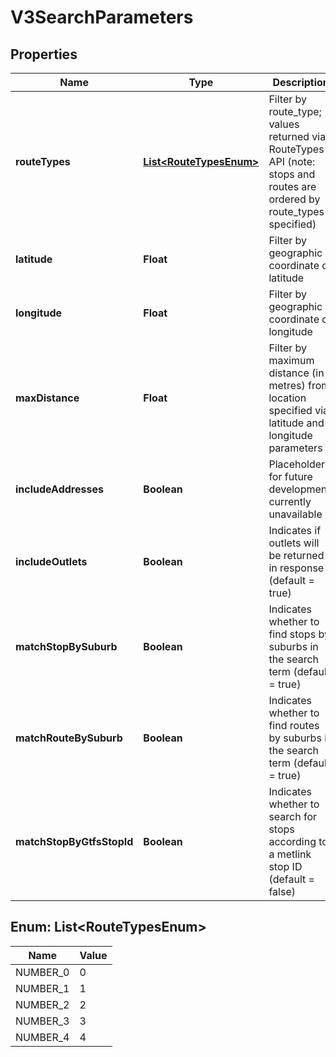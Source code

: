 

# V3SearchParameters


## Properties

| Name | Type | Description | Notes |
|------------ | ------------- | ------------- | -------------|
|**routeTypes** | [**List&lt;RouteTypesEnum&gt;**](#List&lt;RouteTypesEnum&gt;) | Filter by route_type; values returned via RouteTypes API (note: stops and routes are ordered by route_types specified) |  [optional] |
|**latitude** | **Float** | Filter by geographic coordinate of latitude |  [optional] |
|**longitude** | **Float** | Filter by geographic coordinate of longitude |  [optional] |
|**maxDistance** | **Float** | Filter by maximum distance (in metres) from location specified via latitude and longitude parameters |  [optional] |
|**includeAddresses** | **Boolean** | Placeholder for future development; currently unavailable |  [optional] |
|**includeOutlets** | **Boolean** | Indicates if outlets will be returned in response (default &#x3D; true) |  [optional] |
|**matchStopBySuburb** | **Boolean** | Indicates whether to find stops by suburbs in the search term (default &#x3D; true) |  [optional] |
|**matchRouteBySuburb** | **Boolean** | Indicates whether to find routes by suburbs in the search term (default &#x3D; true) |  [optional] |
|**matchStopByGtfsStopId** | **Boolean** | Indicates whether to search for stops according to a metlink stop ID (default &#x3D; false) |  [optional] |



## Enum: List&lt;RouteTypesEnum&gt;

| Name | Value |
|---- | -----|
| NUMBER_0 | 0 |
| NUMBER_1 | 1 |
| NUMBER_2 | 2 |
| NUMBER_3 | 3 |
| NUMBER_4 | 4 |



